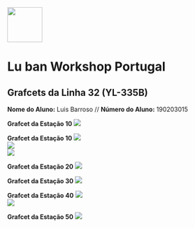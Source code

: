 <img src="https://github.com/LMigu3liPT/Documentation_Luban/blob/main/Grafcets/32_Manual/Imagens_Grafcets/Logo_Luban.png" width="80" />    

# Lu ban Workshop Portugal

## Grafcets da Linha 32 (YL-335B)

<p>
  <strong>Nome do Aluno:</strong> Luis Barroso // <strong>Número do Aluno:</strong> 190203015
</p>


**Grafcet da Estação 10**
<img src="https://github.com/LMigu3liPT/Documentation_Luban/blob/main/Grafcets/32_Manual/Imagens_Grafcets/bancada32_automatico_ALL-29PLC.svg" />  



**Grafcet da Estação 10**
<img src="https://github.com/LMigu3liPT/Documentation_Luban/blob/main/Grafcets/32_Manual/Imagens_Grafcets/19PLC-1.png" />      
<img src="https://github.com/LMigu3liPT/Documentation_Luban/blob/main/Grafcets/32_Manual/Imagens_Grafcets/19PLC-2.png" />    
<img src="https://github.com/LMigu3liPT/Documentation_Luban/blob/main/Grafcets/32_Manual/Imagens_Grafcets/19PLC-3.png" />    


**Grafcet da Estação 20**
<img src="https://github.com/LMigu3liPT/Documentation_Luban/blob/main/Grafcets/32_Manual/Imagens_Grafcets/29PLC-1.png" />    

**Grafcet da Estação 30**
<img src="https://github.com/LMigu3liPT/Documentation_Luban/blob/main/Grafcets/32_Manual/Imagens_Grafcets/39PLC-1.png" />    

**Grafcet da Estação 40**
<img src="https://github.com/LMigu3liPT/Documentation_Luban/blob/main/Grafcets/32_Manual/Imagens_Grafcets/49PLC-1.png" />    
<img src="https://github.com/LMigu3liPT/Documentation_Luban/blob/main/Grafcets/32_Manual/Imagens_Grafcets/49PLC-2.png" />    


**Grafcet da Estação 50**
<img src="https://github.com/LMigu3liPT/Documentation_Luban/blob/main/Grafcets/32_Manual/Imagens_Grafcets/59PLC-1.png" />    
